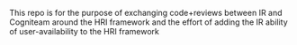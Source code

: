 This repo is for the purpose of exchanging code+reviews between IR and Cogniteam around the HRI framework and the effort of adding the IR ability of user-availability to the HRI framework
